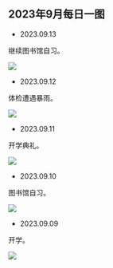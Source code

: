## 2023年9月每日一图

- 2023.09.13

继续图书馆自习。

![](https://vip2.loli.io/2023/09/13/MJEwRN3mjleGTWD.webp)

- 2023.09.12

体检遭遇暴雨。

![](https://vip2.loli.io/2023/09/13/UTgQLj2M4mvaiqk.webp)

- 2023.09.11

开学典礼。

![](https://vip2.loli.io/2023/09/13/HnBNIpYTva5jmqt.webp)

- 2023.09.10

图书馆自习。

![](https://vip2.loli.io/2023/09/10/snWfmPZeGYz2DCN.webp)

- 2023.09.09

开学。

![](https://vip2.loli.io/2023/09/09/vCchE57HpQNfGDs.webp)